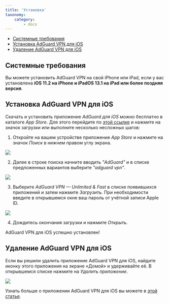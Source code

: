 ```yaml
---
title: 'Установка'
taxonomy:
    category:
        - docs
---
```

* [Системные требования](#requirements)
* [Установка AdGuard VPN для iOS](#install)
* [Удаление AdGuard VPN для iOS](#uninstall)

<a name="requirements"></a>

## Системные требования

Вы можете установить AdGuard VPN на свой iPhone или iPad, если у вас установлена **iOS 11.2 на iPhone и iPadOS 13.1 на iPad или более поздняя версия**.

<a name="install"></a>

## Установка AdGuard VPN для iOS

Скачать и установить приложение *AdGuard для iOS* можно бесплатно в каталоге *App Store*. Для этого перейдите по [этой ссылке](https://agrd.io/ios_vpn) и нажмите на значок загрузки или выполните несколько несложных шагов:

1. Откройте на вашем устройстве приложение *App Store* и нажмите на значок *Поиск* в нижнем правом углу экрана.

<img src="https://cdn.adguard.com/public/Adguard/kb/vpn-install/app-store-ru.png" style="max-width: 350px; ">

2. Далее в строке поиска начните вводить *"AdGuard"* и в списке предложенных вариантов выберите *"adguard vpn"*.

<img src="https://cdn.adguard.com/public/Adguard/kb/vpn-install/search-ru.png" style="max-width: 350px; ">

3. Выберите *AdGuard VPN — Unlimited & Fast* в списке появившихся приложений и затем нажмите *Загрузить*. При необходимости введите в открывшемся окне ваш пароль от учётной записи Apple ID.

<img src="https://cdn.adguard.com/public/Adguard/kb/vpn-install/adguard-vpn-ru.png" style="max-width: 350px; ">

4. Дождитесь окончания загрузки и нажмите *Открыть*.

AdGuard VPN для iOS успешно установлен!

<a name="uninstall"></a>

## Удаление AdGuard VPN для iOS

Если вы решили удалить приложение AdGuard VPN для iOS, найдите иконку этого приложения на экране «Домой» и удерживайте её. В открывшемся списке нажмите на *Удалить приложение*.

<img src="https://cdn.adguard.com/public/Adguard/kb/vpn-install/deinstall-ru.png" style="max-width: 350px; ">

Узнать больше о приложении AdGuard VPN для iOS вы можете в [этой статье](https://kb.adguard.com/ru/vpn/adguard-vpn-for-ios/overview).


